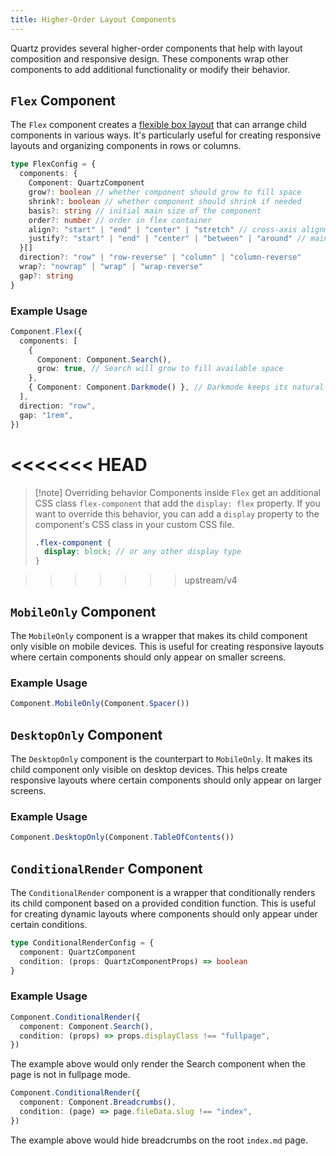 ```yaml
---
title: Higher-Order Layout Components
---
```


Quartz provides several higher-order components that help with layout composition and responsive design. These components wrap other components to add additional functionality or modify their behavior.

## `Flex` Component

The `Flex` component creates a [flexible box layout](https://developer.mozilla.org/en-US/docs/Web/CSS/flex) that can arrange child components in various ways. It's particularly useful for creating responsive layouts and organizing components in rows or columns.

```typescript
type FlexConfig = {
  components: {
    Component: QuartzComponent
    grow?: boolean // whether component should grow to fill space
    shrink?: boolean // whether component should shrink if needed
    basis?: string // initial main size of the component
    order?: number // order in flex container
    align?: "start" | "end" | "center" | "stretch" // cross-axis alignment
    justify?: "start" | "end" | "center" | "between" | "around" // main-axis alignment
  }[]
  direction?: "row" | "row-reverse" | "column" | "column-reverse"
  wrap?: "nowrap" | "wrap" | "wrap-reverse"
  gap?: string
}
```

### Example Usage

```typescript
Component.Flex({
  components: [
    {
      Component: Component.Search(),
      grow: true, // Search will grow to fill available space
    },
    { Component: Component.Darkmode() }, // Darkmode keeps its natural size
  ],
  direction: "row",
  gap: "1rem",
})
```

<<<<<<< HEAD
=======
> [!note] Overriding behavior
> Components inside `Flex` get an additional CSS class `flex-component` that add the `display: flex` property. If you want to override this behavior, you can add a `display` property to the component's CSS class in your custom CSS file.
>
> ```scss
> .flex-component {
>   display: block; // or any other display type
> }
> ```

>>>>>>> upstream/v4
## `MobileOnly` Component

The `MobileOnly` component is a wrapper that makes its child component only visible on mobile devices. This is useful for creating responsive layouts where certain components should only appear on smaller screens.

### Example Usage

```typescript
Component.MobileOnly(Component.Spacer())
```

## `DesktopOnly` Component

The `DesktopOnly` component is the counterpart to `MobileOnly`. It makes its child component only visible on desktop devices. This helps create responsive layouts where certain components should only appear on larger screens.

### Example Usage

```typescript
Component.DesktopOnly(Component.TableOfContents())
```

## `ConditionalRender` Component

The `ConditionalRender` component is a wrapper that conditionally renders its child component based on a provided condition function. This is useful for creating dynamic layouts where components should only appear under certain conditions.

```typescript
type ConditionalRenderConfig = {
  component: QuartzComponent
  condition: (props: QuartzComponentProps) => boolean
}
```

### Example Usage

```typescript
Component.ConditionalRender({
  component: Component.Search(),
  condition: (props) => props.displayClass !== "fullpage",
})
```

The example above would only render the Search component when the page is not in fullpage mode.

```typescript
Component.ConditionalRender({
  component: Component.Breadcrumbs(),
  condition: (page) => page.fileData.slug !== "index",
})
```

The example above would hide breadcrumbs on the root `index.md` page.
